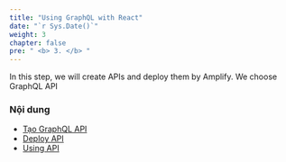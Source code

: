 ```yaml
---
title: "Using GraphQL with React"
date: "`r Sys.Date()`"
weight: 3
chapter: false
pre: " <b> 3. </b> "
---
```


In this step, we will create APIs and deploy them by Amplify. We choose GraphQL API

### Nội dung

- [Tạo GraphQL API](3.1-graphqlApi/)
- [Deploy API](3.2-deployApi/)
- [Using API](3.3-usingApi/)
